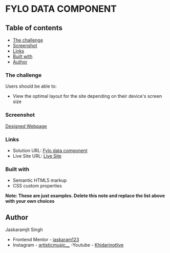 # FYLO DATA COMPONENT

## Table of contents

  - [The challenge](#the-challenge)
  - [Screenshot](#screenshot)
  - [Links](#links)
  - [Built with](#built-with)
  - [Author](#author)

### The challenge

Users should be able to:

- View the optimal layout for the site depending on their device's screen size

### Screenshot

[Designed Webpage](design/screenshot.png)

### Links

- Solution URL: [Fylo data component](https://www.frontendmentor.io/solutions/learned-about-progress-tag-in-html5-GzrFHVEvs)
- Live Site URL: [Live Site](https://jaskaram123.github.io/fylodata/)

### Built with

- Semantic HTML5 markup
- CSS custom properties

**Note: These are just examples. Delete this note and replace the list above with your own choices**

## Author
Jaskaramjit Singh

- Frontend Mentor - [jaskaram123](https://www.frontendmentor.io/profile/jaskaram123)
- Instagram - [artisticmusic__](https://www.instagram.com/artisticmusic__)
-Youtube - [Khidarinotlive](https://www.youtube.com/channel/UCfJJytAIVR4i4CIOoPxy2Gw)
